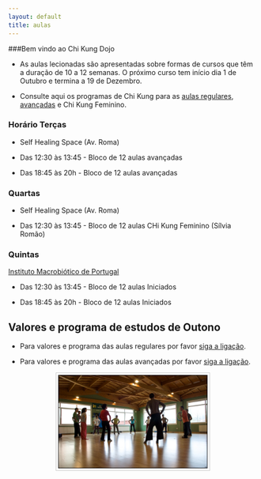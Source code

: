 ```yaml
---
layout: default 
title: aulas
---
```


###Bem vindo ao Chi Kung Dojo 

- As aulas lecionadas são apresentadas sobre formas de cursos que têm a duração de 10 a 12 semanas. O próximo curso tem início dia 1 de Outubro e termina a 19 de Dezembro.

- Consulte aqui os programas de Chi Kung para as [aulas regulares](/regulares.html), [avançadas](/avancadas.html) e Chi Kung Feminino.

### Horário Terças 

- Self Healing Space (Av. Roma) 

- Das 12:30 às 13:45 - Bloco de 12 aulas avançadas

- Das 18:45 às 20h - Bloco de 12 aulas avançadas 

### Quartas

- Self Healing Space (Av. Roma) 

- Das 12:30 às 13:45 - Bloco de 12 aulas CHi Kung Feminino (Sílvia Romão)

### Quintas 

<p><a href="http://e-macrobiotica.com" target="_blank">Instituto Macrobiótico de Portugal</a></p>

- Das 12:30 às 13:45 - Bloco de 12 aulas Iniciados

- Das 18:45 às 20h - Bloco de 12 aulas Iniciados 

## Valores e programa de estudos de Outono

- Para valores e programa das aulas regulares por favor [siga a ligação](/regulares.html#valores).

- Para valores e programa das aulas avançadas por favor [siga a ligação](/avancadas.html#valores).

<p align="center"><img src="/files/aulack.jpg" style="border: 1px solid #ccc; padding: 4px; width: 60%"></p>
